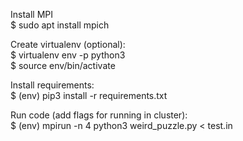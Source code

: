 Install MPI  
	$ sudo apt install mpich  

Create virtualenv (optional):  
	$ virtualenv env -p python3  
	$ source env/bin/activate  

Install requirements:  
	$ (env) pip3 install -r requirements.txt  

Run code (add flags for running in cluster):  
	$ (env) mpirun -n 4 python3 weird_puzzle.py < test.in
